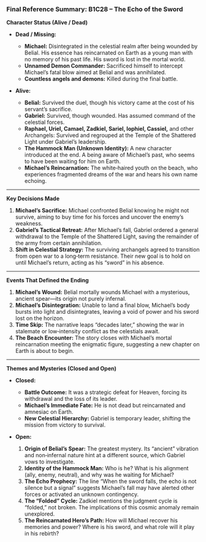### Final Reference Summary: B1C28 – The Echo of the Sword

**Character Status (Alive / Dead)**

* **Dead / Missing:**
  * **Michael:** Disintegrated in the celestial realm after being wounded by Belial. His essence has reincarnated on Earth as a young man with no memory of his past life. His sword is lost in the mortal world.
  * **Unnamed Demon Commander:** Sacrificed himself to intercept Michael’s fatal blow aimed at Belial and was annihilated.
  * **Countless angels and demons:** Killed during the final battle.

* **Alive:**
  * **Belial:** Survived the duel, though his victory came at the cost of his servant’s sacrifice.
  * **Gabriel:** Survived, though wounded. Has assumed command of the celestial forces.
  * **Raphael, Uriel, Camael, Zadkiel, Sariel, Iophiel, Cassiel,** and other Archangels: Survived and regrouped at the Temple of the Shattered Light under Gabriel’s leadership.
  * **The Hammock Man (Unknown Identity):** A new character introduced at the end. A being aware of Michael’s past, who seems to have been waiting for him on Earth.
  * **Michael’s Reincarnation:** The white‑haired youth on the beach, who experiences fragmented dreams of the war and hears his own name echoing.

---

**Key Decisions Made**

1. **Michael’s Sacrifice:** Michael confronted Belial knowing he might not survive, aiming to buy time for his forces and uncover the enemy’s weakness.  
2. **Gabriel’s Tactical Retreat:** After Michael’s fall, Gabriel ordered a general withdrawal to the Temple of the Shattered Light, saving the remainder of the army from certain annihilation.  
3. **Shift in Celestial Strategy:** The surviving archangels agreed to transition from open war to a long‑term resistance. Their new goal is to hold on until Michael’s return, acting as his “sword” in his absence.

---

**Events That Defined the Ending**

1. **Michael’s Wound:** Belial mortally wounds Michael with a mysterious, ancient spear—its origin not purely infernal.  
2. **Michael’s Disintegration:** Unable to land a final blow, Michael’s body bursts into light and disintegrates, leaving a void of power and his sword lost on the horizon.  
3. **Time Skip:** The narrative leaps “decades later,” showing the war in stalemate or low‑intensity conflict as the celestials await.  
4. **The Beach Encounter:** The story closes with Michael’s mortal reincarnation meeting the enigmatic figure, suggesting a new chapter on Earth is about to begin.

---

**Themes and Mysteries (Closed and Open)**

* **Closed:**
  * **Battle Outcome:** It was a strategic defeat for Heaven, forcing its withdrawal and the loss of its leader.
  * **Michael’s Immediate Fate:** He is not dead but reincarnated and amnesiac on Earth.
  * **New Celestial Hierarchy:** Gabriel is temporary leader, shifting the mission from victory to survival.

* **Open:**
  1. **Origin of Belial’s Spear:** The greatest mystery. Its “ancient” vibration and non‑infernal nature hint at a different source, which Gabriel vows to investigate.  
  2. **Identity of the Hammock Man:** Who is he? What is his alignment (ally, enemy, neutral), and why was he waiting for Michael?  
  3. **The Echo Prophecy:** The line “When the sword falls, the echo is not silence but a signal” suggests Michael’s fall may have alerted other forces or activated an unknown contingency.  
  4. **The “Folded” Cycle:** Zadkiel mentions the judgment cycle is “folded,” not broken. The implications of this cosmic anomaly remain unexplored.  
  5. **The Reincarnated Hero’s Path:** How will Michael recover his memories and power? Where is his sword, and what role will it play in his rebirth?  
